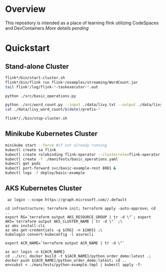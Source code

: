 # Overview

This repository is intended as a place of learning flink utilizing CodeSpaces and DevContainers
_More details pending_

# Quickstart

## Stand-alone Cluster
```bash
flink*/bin/start-cluster.sh
flink*/bin/flink run flink*/examples/streaming/WordCount.jar
tail flink*/log/flink-*-taskexecutor-*.out

python ./src/basic_operations.py

python ./src/word_count.py --input ./data/livy.txt --output ./data/livy_word_count
cat ./data/livy_word_count/$(date)/prefix-*

flink*/./bin/stop-cluster.sh
```

## Minikube Kubernetes Cluster
```bash
minikube start --force #if not already running
kubectl create sa flink
kubectl create rolebinding flink-operator --clusterrole=flink-operator --serviceaccount=default:flink
kubectl create -f ./manifests/basic_operations.yaml
kubectl get pods
kubectl port-forward svc/basic-example-rest 8081 &
kubectl logs -f deploy/basic-example
```

## AKS Kubernetes Cluster
```
 az login --scope https://graph.microsoft.com//.default

cd infrastructure; terraform init; terraform apply -auto-approve; cd ..
export RG=`terraform output AKS_RESOURCE_GROUP | tr -d \"`; export AKS=`terraform output AKS_CLUSTER_NAME | tr -d \"` ;\
az aks install-cli
az aks get-credentials -g ${RG} -n ${AKS} ;\
kubelogin convert-kubeconfig -l azurecli

export ACR_NAME=`terraform output ACR_NAME | tr -d \"`

az acr login -n ${ACR_NAME}
cd ../src; docker build -t ${ACR_NAME}/python_order_demo:latest .; docker push ${ACR_NAME}/python_order_demo:latest; cd ..
envsubst < ./manifests/python-example.tmpl | kubectl apply -f-
```